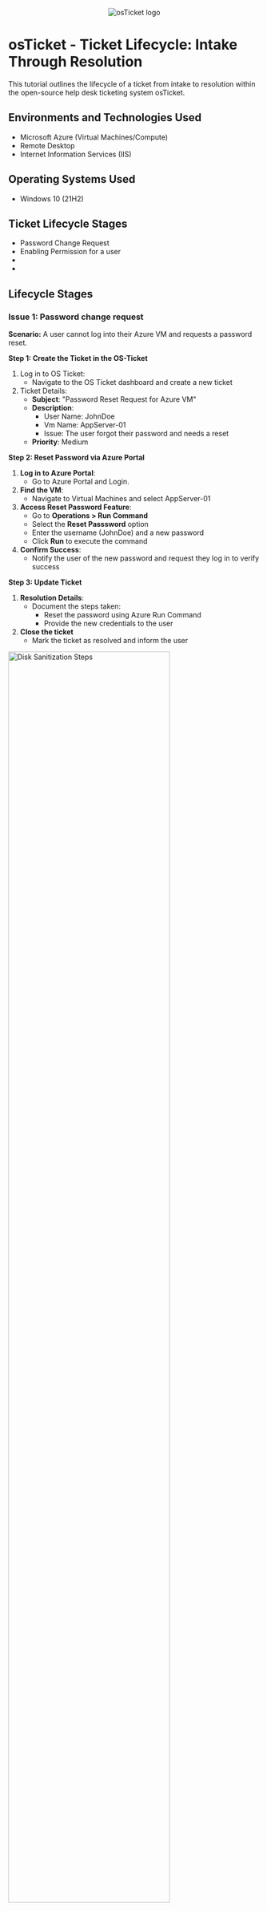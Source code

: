 <p align="center">
<img src="https://i.imgur.com/Clzj7Xs.png" alt="osTicket logo"/>
</p>

<h1>osTicket - Ticket Lifecycle: Intake Through Resolution</h1>
This tutorial outlines the lifecycle of a ticket from intake to resolution within the open-source help desk ticketing system osTicket.<br />


<h2>Environments and Technologies Used</h2>

- Microsoft Azure (Virtual Machines/Compute)
- Remote Desktop
- Internet Information Services (IIS)

<h2>Operating Systems Used </h2>

- Windows 10</b> (21H2)

<h2>Ticket Lifecycle Stages</h2>

- Password Change Request
- Enabling Permission for a user
- 
- 

<h2>Lifecycle Stages</h2>


<h3>Issue 1: Password change request</h3>

__Scenario:__ A user cannot log into their Azure VM and requests a password reset. 

__Step 1: Create the Ticket in the OS-Ticket__ 
1. Log in to OS Ticket:
   - Navigate to the OS Ticket dashboard and create a new ticket
2. Ticket Details:
   - __Subject__: "Password Reset Request for Azure VM"
   - __Description__:
     - User Name: JohnDoe
     - Vm Name: AppServer-01
     - Issue: The user forgot their password and needs a reset
    - __Priority__: Medium

__Step 2: Reset Password via Azure Portal__
1. __Log in to Azure Portal__:
   - Go to Azure Portal and Login.
2. __Find the VM__:
   - Navigate to Virtual Machines and select AppServer-01
3. __Access Reset Password Feature__:
   - Go to __Operations > Run Command__
   - Select the __Reset Passsword__ option
   - Enter the username (JohnDoe) and a new password
   - Click __Run__ to execute the command
4. __Confirm Success__:
   - Notify the user of the new password and request they log in to verify success


__Step 3: Update Ticket__
1. __Resolution Details__:
   - Document the steps taken:
        - Reset the password using Azure Run Command
        - Provide the new credentials to the user
 2. __Close the ticket__
      - Mark the ticket as resolved and inform the user

<img src="https://i.imgur.com/DJmEXEB.png" height="80%" width="80%" alt="Disk Sanitization Steps"/>

<h3>Issue 2: Enabling Permissions for a user</h3>

__Scenario:__ A user needs permission to access a shared folder on an Azure VM.

__Step 1: Create the ticket in OS Ticket__ 
   1. __Log in to OS Ticket__
      - Create a new ticket
   2. __Ticket Details:__
      - __Subject:__ "Enable User Permissions on Shared Folder"
      - __Description__:
        - USer: JaneSmith
        - VM: FileServer-01
        - Folder:\\FileServer-01\SharedDocs
      - __Priority__: Low

__Step 2: Update Permissions in Azure VM__
1. __Log in to Azure Portal__:
   - Access the Azure Portal
2. __Find the VM__:
   -Navigate to the Virtual Machines and Select FileServer-01
3. __Connect to the VM__:
   - Open __RDP__ or Azure Bastion to connect to the VM.
4. __Modify Folder Permissions__:
   - Locate the folder (SharedDocs) on the VM.
   - Right-click the folder and select __Properties > Security > Edit__
   - Add the user JaneSmith and assign appropriate permissions (Read/Write)
   - Save Changes
   



<img src="https://i.imgur.com/DJmEXEB.png" height="80%" width="80%" alt="Disk Sanitization Steps"/>

<p>
Lorem ipsum dolor sit amet, consectetur adipiscing elit, sed do eiusmod tempor incididunt ut labore et dolore magna aliqua. Ut enim ad minim veniam, quis nostrud exercitation ullamco laboris nisi ut aliquip ex ea commodo consequat. Duis aute irure dolor in reprehenderit in voluptate velit esse cillum dolore eu fugiat nulla pariatur.
</p>
<br />

<p>
<img src="https://i.imgur.com/DJmEXEB.png" height="80%" width="80%" alt="Disk Sanitization Steps"/>
</p>
<p>
Lorem ipsum dolor sit amet, consectetur adipiscing elit, sed do eiusmod tempor incididunt ut labore et dolore magna aliqua. Ut enim ad minim veniam, quis nostrud exercitation ullamco laboris nisi ut aliquip ex ea commodo consequat. Duis aute irure dolor in reprehenderit in voluptate velit esse cillum dolore eu fugiat nulla pariatur.
</p>
<br />
